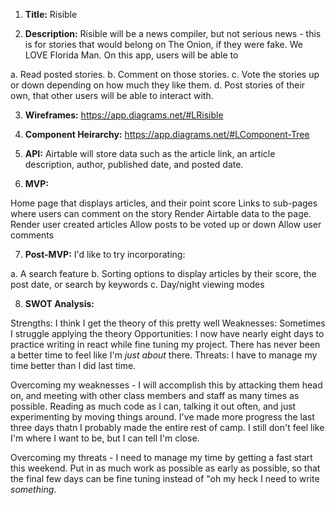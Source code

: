 1. **Title:** Risible

2. **Description:** Risible will be a news compiler, but not serious news - this is for stories that would belong on The Onion, if they were fake. We LOVE Florida Man. On this app, users will be able to 

a. Read posted stories.
b. Comment on those stories.
c. Vote the stories up or down depending on how much they like them.
d. Post stories of their own, that other users will be able to interact with. 


3. **Wireframes:** https://app.diagrams.net/#LRisible

4. **Component Heirarchy:** https://app.diagrams.net/#LComponent-Tree

5. **API:** Airtable will store data such as the article link, an article description, author, published date, and posted date. 

6. **MVP:** 

Home page that displays articles, and their point score
Links to sub-pages where users can comment on the story
Render Airtable data to the page. 
Render user created articles
Allow posts to be voted up or down
Allow user comments

7. **Post-MVP:** I'd like to try incorporating:

a. A search feature
b. Sorting options to display articles by their score, the post date, or search by keywords
c. Day/night viewing modes

8. **SWOT Analysis:** 

Strengths: I think I get the theory of this pretty well
Weaknesses: Sometimes I struggle applying the theory
Opportunities: I now have nearly eight days to practice writing in react while fine tuning my project. There has never been a better time to feel like I'm *just about* there. 
Threats: I have to manage my time better than I did last time. 

Overcoming my weaknesses - I will accomplish this by attacking them head on, and meeting with other class members and staff as many times as possible. Reading as much code as I can, talking it out often, and just experimenting by moving things around. I've made more progress the last three days thatn I probably made the entire rest of camp. I still don't feel like I'm where I want to be, but I can tell I'm close. 

Overcoming my threats - I need to manage my time by getting a fast start this weekend. Put in as much work as possible as early as possible, so that the final few days can be fine tuning instead of "oh my heck I need to write *something*. 